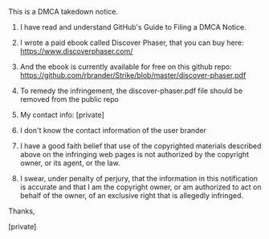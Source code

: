 This is a DMCA takedown notice.

1. I have read and understand GitHub's Guide to Filing a DMCA Notice.

2. I wrote a paid ebook called Discover Phaser, that you can buy here:
https://www.discoverphaser.com/

3. And the ebook is currently available for free on this github repo:
https://github.com/rbrander/Strike/blob/master/discover-phaser.pdf

4. To remedy the infringement, the discover-phaser.pdf file should be
removed from the public repo

5. My contact info: [private]

6. I don't know the contact information of the user brander

7. I have a good faith belief that use of the copyrighted materials
described above on the infringing web pages is not authorized by the
copyright owner, or its agent, or the law.

8. I swear, under penalty of perjury, that the information in this
notification is accurate and that I am the copyright owner, or am
authorized to act on behalf of the owner, of an exclusive right that is
allegedly infringed.

Thanks,

[private]
